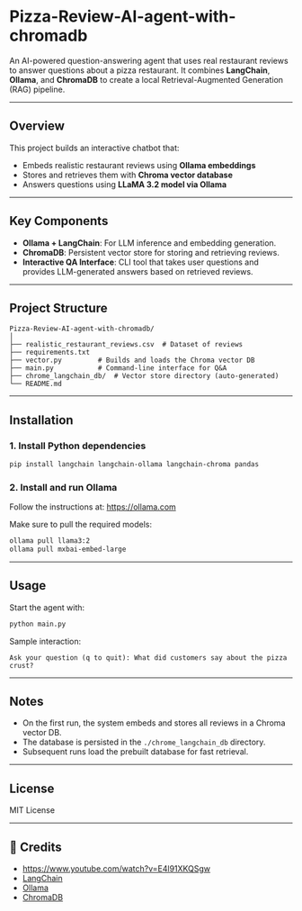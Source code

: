 # Pizza-Review-AI-agent-with-chromadb
An AI-powered question-answering agent that uses real restaurant reviews to answer questions about a pizza restaurant. It combines **LangChain**, **Ollama**, and **ChromaDB** to create a local Retrieval-Augmented Generation (RAG) pipeline.

---

## Overview

This project builds an interactive chatbot that:
- Embeds realistic restaurant reviews using **Ollama embeddings**
- Stores and retrieves them with **Chroma vector database**
- Answers questions using **LLaMA 3.2 model via Ollama**

---

## Key Components

- **Ollama + LangChain**: For LLM inference and embedding generation.
- **ChromaDB**: Persistent vector store for storing and retrieving reviews.
- **Interactive QA Interface**: CLI tool that takes user questions and provides LLM-generated answers based on retrieved reviews.

---

## Project Structure

```
Pizza-Review-AI-agent-with-chromadb/
│
├── realistic_restaurant_reviews.csv  # Dataset of reviews
├── requirements.txt  
├── vector.py         # Builds and loads the Chroma vector DB
├── main.py           # Command-line interface for Q&A
├── chrome_langchain_db/  # Vector store directory (auto-generated)
└── README.md
```

---

## Installation

### 1. Install Python dependencies

```bash
pip install langchain langchain-ollama langchain-chroma pandas
```

### 2. Install and run Ollama

Follow the instructions at: https://ollama.com

Make sure to pull the required models:

```bash
ollama pull llama3:2
ollama pull mxbai-embed-large
```

---

## Usage

Start the agent with:

```bash
python main.py
```

Sample interaction:

```
Ask your question (q to quit): What did customers say about the pizza crust?
```

---

## Notes

- On the first run, the system embeds and stores all reviews in a Chroma vector DB.
- The database is persisted in the `./chrome_langchain_db` directory.
- Subsequent runs load the prebuilt database for fast retrieval.

---

## License

MIT License

---

## 🙌 Credits

- https://www.youtube.com/watch?v=E4l91XKQSgw
- [LangChain](https://www.langchain.com/)
- [Ollama](https://ollama.com/)
- [ChromaDB](https://www.trychroma.com/)

